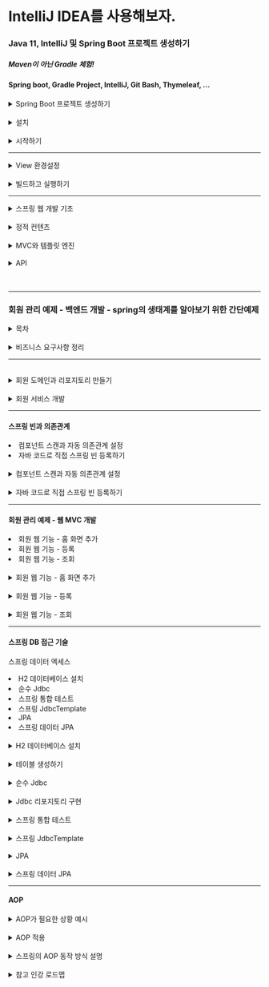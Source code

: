 # IntelliJ IDEA를 사용해보자.

### Java 11, IntelliJ 및 Spring Boot 프로젝트 생성하기
##### Maven이 아닌 Gradle 체험!
#### Spring boot, Gradle Project, IntelliJ, Git Bash, Thymeleaf, ...
<details>
    <summary>Spring Boot 프로젝트 생성하기</summary>
    </br>
    <p>스프링 부트 스타터 사이트로 이동해서 스프링 프로젝트 생성하기</p>
    <p><a href="https://start.spring.io" >https://start.spring.io</a></p>
    <p>참고 : 버전에서 (SNAPSHOT) 혹은 다른 영어가 붙은 버전은 정식 RELEASE된 버전이 아니다.</p>
    <p>Dependencies : Spring Web, Thymeleaf</p>
    <p>* build.gradle</p>
    <pre>
    <code>
    plugins {
	id 'org.springframework.boot' version '2.7.5'
	id 'io.spring.dependency-management' version '1.0.15.RELEASE'
	id 'java'
}

group = 'hello'
version = '0.0.1-SNAPSHOT'
sourceCompatibility = '11'

repositories {
	mavenCentral()
}

dependencies {
	implementation 'org.springframework.boot:spring-boot-starter-thymeleaf'
	implementation 'org.springframework.boot:spring-boot-starter-web'
	testImplementation 'org.springframework.boot:spring-boot-starter-test'
	developmentOnly 'org.springframework.boot:spring-boot-devtools'
}

tasks.named('test') {
	useJUnitPlatform()
}
    </code>
    </pre>
</details>
</br>

<details>
    <summary>설치</summary>
    </br>
    <p>JDK 8 버전을 받을 때와 동일하게 설치한다.</p>
    <p>다만, 이번 연습은 JDK 11을 사용하기 때문에 11을 설치.<a href="https://www.oracle.com/kr/java/technologies/javase/jdk11-archive-downloads.html">JDK 11 설치링크</a></p>
    <p>IntelliJ는 그냥 알아서 무료판 받아서 하면 된다.</p>
    <p><a href="https://goddaehee.tistory.com/195">IntelliJ 설치 참고</a></p>
</details>
</br>

<details>
    <summary>시작하기</summary>
    </br>
    <p>동작 확인</p>
    <li>기본 메인 클래스 실행</li>
    <li>스프링 부트 메인 실행 후 에러페이지로 간단하게 동작 확인( http://localhost:8080 )</li>
    <hr>
    <li >IntelliJ Gradle 대신에 자바 직접 실행 설정하기</li>
    <ul><p>상단 탭 메뉴 중 FIle => Settings => gradle 검색</p></ul>
    <ul><p>Build and run using 및 Run tests using 값 => 'IntelliJ IDEA'로 변경</p></ul>
    <ul><p>참고 : 윈도우에서 단축키 조회하기 : File => Settings => keymap</p></ul>
    <ul><p>Refactor This 단축키 : Ctrl + Alt + Shift + T</p></ul>
    </br>
    <li >IntelliJ JDK 설치 확인</li>
    <ul><li >프로젝트 JDK 설정</li></ul>
    <ul><li >gradle JDK 설정</li></ul>
    </br>
    <p>프로젝트 JDK 설정 확인</p>
    <p>* Windows: File => Project Structure(Ctrl+Alt+Shift+S) => Project SDK에서 java 버전 확인</br>
    * Mac: File => Project Structure (⌘;) => Project SDK에서 java 버전 확인</p>
    </br>
    <p>gradle JDK 설정 ( 위에서 설정 완료 )</p>
    <p>* Windows: File Settings(Ctrl+Alt+S)
    </br>
    * Mac: IntelliJ IDEA | Preferences(⌘,)</p>
    <p> Build and run using를 IntelliJ IDEA로 선택</br>
    Build tests using를 IntelliJ IDEA로 선택</br>
    Gradle JVM을 새로 설치한 자바 11로 지정</p>
    </br>
    <hr>
    <p>라이브러리 살펴보기</p>
    </br>
    <li >Gradle은 의존관계가 있는 라이브러리를 함께 다운로드 함.</li>
    </br>
    <p>스프링 부트 라이브러리</p>
    <li>
    spring-boot-starter-web
    <li>spring-boot-starter-tomcat: 톰캣 (웹서버)</li>
    <li>spring-webmvc: 스프링 웹 MVC</li>
    <li>spring-boot-starter-thymeleaf: 타임리프 템플릿 엔진(View)</li>
    <li>spring-boot-starter(공통): 스프링 부트 + 스프링 코어 + 로깅
    <li>spring-boot
    <ul>* spring-core</ul>
    </li>
    <li>spring-boot-starter-logging
    <ul>* logback, slf4j</ul>
    </li></li></li>
    </br>
    <p>테스트 라이브러리</P>
    <li>spring-boot-starter-test
    <ul>* junit: 테스트 프레임워크</ul>
    <ul>* mockito: 목 라이브러리</ul>
    <ul>* assertj: 테스트 코드를 좀 더 편하게 작성하게 도와주는 라이브러리</ul>
    <ul>* spring-test-: 스프링 통합 테스트 지원</ul>
    </li>
</details>
<hr>
<details>
    <summary >View 환경설정</summary>
    <li>Welcome Page 만들기</li>
    <code>
    resoures/static/index.html
    </code>

    
    <!DOCTYPE html>
    <html lang="ko">
    <head>
        <meta charset="UTF-8">
        <title>Hello</title>
    </head>
    <body>
    <p>Hello 인데요?</p>
    <a href="/hello">hello</a>
    </body>
    </html>
<li>스프링 부트가 제공하는 Welcome Page기능</li>
<ul><li><code>static/index.html</code>을 올려두면 Welcome page 기능을 제공한다.</li></ul>
<ul><li><a href="https://docs.spring.io/spring-boot/docs/2.3.1.RELEASE/reference/html/spring-boot-features.html#boot-features-spring-mvc-welcome-page">2.3.1.RELEASE버전 문서</a></li></ul>
</br>
<p>Thymeleaf템플릿 엔진</p>
<li>thymeleaf 공식 사이트:<a href=" https://www.thymeleaf.org/">https://www.thymeleaf.org/</a></li>
<li>스프링 공식 튜토리얼: <a href="https://spring.io/guides/gs/serving-web-content/">링크</a></li>
<li>스프링부트 메뉴얼: <a href="https://docs.spring.io/spring-boot/docs/2.3.1.RELEASE/reference/
html/spring-boot-features.html#boot-features-spring-mvc-template-engines">링크 지금 쓰는것은 2.7.5 버전인데 강의에서 (2.3.1.버전 사용중)</a></li>
<hr>
<code>src/main/java/helo.hellospring.controller/HelloController.java</code>
<pre>
<code>
@Controller
public class HelloController {
    @GetMapping("hello")
    public String hello(Model model) {
    model.addAttribute("data", "hello!!");
    return "hello";
    }
}
</code>
</pre>
</br>
<code>resources/templates/hello.html</code>

    <!DOCTYPE HTML>
    <html xmlns:th="http://www.thymeleaf.org">
    <head>
    <title>Hello</title>
    <meta http-equiv="Content-Type" content="text/html; charset=UTF-8" />
    </head>
    <body>
    <p th:text="'안녕하세요. ' + ${data}" >안녕하세요. 손님</p>
    </body>
    </html>
<p>thymeleaf 템플릿엔진 동작 확인</p>
<li>실행주소 : <a href="http://localhost:8080/hello">http://localhost:8080/hello</a></li>
</br>
<li>컨트롤러에서 리턴 값으로 문자를 반환하면 뷰 리졸버( viewResolver )가 화면을 찾아서 처리한다.
    <ul>스프링 부트 템플릿엔진 기본 viewName 매핑</ul>
    <ul>resources:templates/ +{ViewName}+ .html</ul>
</li>
<p> 참고: spring-boot-devtools 라이브러리를 추가하면, html 파일을 컴파일만 해주면 서버 재시작 없이
View 파일 변경이 가능하다.
> 인텔리J 컴파일 방법: 메뉴 build => Recompile</br>구글링해서 devtools 라이브러리 추가 가능.</p>
</details>
</br>
<details>
    <summary>빌드하고 실행하기</summary>
    </br>
    <li>콘솔로 이동</li>
    <ul><li>./gradlew build</li></ul>
    <ul><li>cd build/libs</li></ul>
    <ul><li>java -jar hello-spring-0.0.1-SNAPSHOT.jar</li></ul>
    <ul><li>실행 확인</li></ul>
    </br>
    <p>윈도우 사용자를 위한 팁</P>
    <li>콘솔로 이동 => cmd로 이동</li>
    <li>./gradlew => gradlew.bat 실행</li>
    <li>cmd에서 gradlew.bat를 실행하려면 gradlew하고 엔터.</li>
    <li>gradlew build</li>
    <li>폴더 목록 확인 dir (git bash에서는 ls)</li>
    <li>윈도우에서 Git bash 터미널 사용하기 <a href="https://www.inflearn.com/questions/53961">링크</a></li>
</details>
<hr>
<details>
    <summary>스프링 웹 개발 기초</summary>
    <li>정적 컨텐츠</li>
    <li>MVC와 템플릿 엔진</li>
    <details>
        <summary>API</summary>
        <p>쉽게 말하면, JSON이라는 데이터 포맷으로 클라이언트에게 데이터를 전달하는 방식.</p>
        <p>Vue, React등 API로 데이터만 내려주면 화면은 클라이언트가 알아서 그리고 정리하는 방식.</p>
        <p>혹은 서버끼리 통신할 때.</p>
    </details>
</details>
</br>
<details>
    <summary>정적 컨텐츠</summary>
    <p>스프링 부트 정적 컨텐츠 기능</p>
    <a href="https://docs.spring.io/spring-boot/docs/2.3.1.RELEASE/reference/html/spring-boot-features.html#boot-features-spring-mvc-static-content">https://docs.spring.io/spring-boot/docs/2.3.1.RELEASE/reference/html/spring-boot-features.html#boot-features-spring-mvc-static-content</a>
    </br>
<code>resources/static/hello-static.html</code> 

    <!DOCTYPE HTML>
    <html>
    <head>
    <title>static content</title>
    <meta http-equiv="Content-Type" content="text/html; charset=UTF-8" />
    </head>
    <body>
    정적 컨텐츠 입니다.
    </body>
    </html>

<p><a href="http://localhost:8080/hello-static.html">실행</a></p>
</details>
</br>
<details>
    <summary>MVC와 템플릿 엔진</summary>
    <p>MVC : Model, View, Controller</p>
    </br>
    <p>Controller</p>
    <pre><code>
@Controller
public class HelloController {
    @GetMapping("hello-mvc")
    public String helloMvc(@RequestParam("name") String name, Model model) {
    model.addAttribute("name", name);
    return "hello-template";
    }
}
    </code></pre>
    </br>
    <p>View</p>
    <code>resources/templates/hello-template.html</code>

    <html xmlns:th="http://www.thymeleaf.org">
    <body>
    <p th:text="'hello ' + ${name}">hello! empty</p>
    </body>
    </html>

<p>실행 : <a href="http://localhost:8080/hello-mvc?name=spring!!!">http://localhost:8080/hello-mvc?name=spring!!!</a></p>
</details>
</br>
<details>
    <summary>API</summary>
    </br>
    <p>@ResponseBody 문자 반환</p>
    <pre><code>
@Controller
public class HelloController {
    @GetMapping("hello-string")
    @ResponseBody
    public String helloString(@RequestParam("name") String name) {
    return "hello " + name;
    }
}
    </code></pre>
    <li>@ResponseBody를 사용하여 뷰 리졸버(viewResolver)를 사용하지 않게 되었음.</li>
    <li>대신, Http의 Body에 문자 내용을 직접 반환시켜 문자를 나타냄</li>
<p><a href="http://localhost:8080/hello-string?name=spring!!!">http://localhost:8080/hello-string?name=spring!!!</a></p>
<p>출력 화면 : hello spring!!!</p>
</br>
<p>@ResponseBody 객체 반환 (JSON)</p>
<pre><code>
@Controller
public class HelloController {
    @GetMapping("hello-api")
    @ResponseBody
    public Hello helloApi(@RequestParam("name") String name) {
        Hello hello = new Hello();
        hello.setName(name);
        return hello;
    }
    static class Hello {
        private String name;
        public String getName() {
            return name;
        }
        public void setName(String name) {
            this.name = name;
        }
    }
}
</code></pre>
<li>@ResponseBody를 사용하고, 객체를 반환하면 객체가 JSON으로 변환되어 나타난다.</li>
<ul><li>Spring의 Container에서 @ResponseBody가 있으면, HttpMessageConverter가 동작한다.</li></ul>
<ul><li>기본 문자처리: StringHttpMessageConverter</li></ul>
<ul><li>기본 객체처리: MappingJackson2HttpMessageConverter</li></ul>
<ul><li>byte 처리 등등 기타 여러 HttpMessageConverter가 기본으로 등록되어 있음</li></ul>
</br>
<p>참고: 클라이언트의 HTTP Accept 해더와 서버의 컨트롤러 반환 타입 정보 둘을 조합해서
HttpMessageConverter 가 선택된다.</p>
</details>
</br></br>
<hr>

### 회원 관리 예제 - 백엔드 개발 - spring의 생태계를 알아보기 위한 간단예제
<details>
    <summary>목차</summary>
    <li>비즈니스 요구사항 정리</li>
    <li>회원 도메인과 리포지토리 만들기</li>
    <li>회원 리포지토리 테스트 케이스 작성</li>
    <li>회원 서비스 개발</li>
    <li>회원 서비스 테스트</li>
</details>
</br>
<details>
    <summary>비즈니스 요구사항 정리</summary>
    <li>데이터: 회원ID, 이름</li>
    <li>기능: 회원 등록, 조회</li>
    <li>아직 데이터 저장소가 선정되지 않았음.(가상 시나리오)</li>
    </br>
    <p>일반적인 웹 어플리케이션 계층 구조</p>
    <img src="./일반적 웹어플리케이션 구조.png">
    <li>컨트롤러: 웹 MVC의 컨트롤러 역할</li>
    <li>서비스: 핵심 비즈니스 로직 구현</li>
    <li>리포지토리: 데이터베이스에 접근, 도메인 객체를DB에 저장하고 관리</li>
    <li>도메인: 비즈니스 도메인 객체, ex)회원, 주문, 쿠폰 등등 주로 데이터베이스에 저장하고 관리</li>
    </br>
    <p>클래스 의존관계</p>
    <img src="./클래스 의존관계.png">
    <li>아직 데이터 저장소가 선정되기 전, 우선 인터페이스로 구현 클래스를 변경할 수 있도록 설계</li>
    <li>데이터 저장소는 RDB, NoSQL 등등 다양한 저장소를 고민중인 상황으로 가정한다.</li>
    <li>개발을 진행하기 위해서 초기 개발 단계에서는 구현체로 가벼운 메모리 기반의 데이터 저장소 사용</li>
</details>
<hr>
</br>
<details>
    <summary>회원 도메인과 리포지토리 만들기</summary>
    </br>
    <p>회원 객체</p>

    package hello.hellospring.domain;
    public class Member {
        
        private Long id;
        private String name;
        public Long getId() {
            return id;
        }
        public void setId(Long id) {
            this.id = id;
        }
        public String getName() {
            return name;
        }
        public void setName(String name) {
            this.name = name;
        }
    }
</br>
    <p>회원 리포지토리 인터페이스</p>

    package hello.hellospring.repository;
    import hello.hellospring.domain.Member;
    import java.util.List;
    import java.util.Optional;
    public interface MemberRepository {
        Member save(Member member);
        Optional<Member> findById(Long id);
        Optional<Member> findByName(String name);
        List<Member> findAll();
    }
</br>
    <p>회원 리포지토리 메모리 구현체</p>

    package hello.hellospring.repository;
    import hello.hellospring.domain.Member;
    import java.util.*;
    /**
    * 동시성 문제가 고려되어 있지 않음, 실무에서는 ConcurrentHashMap, AtomicLong 사용 고려
    */
    public class MemoryMemberRepository implements MemberRepository {
        private static Map<Long, Member> store = new HashMap<>();
        private static long sequence = 0L;
        @Override
        public Member save(Member member) {
            member.setId(++sequence);
            store.put(member.getId(), member);
            return member;
        }
        @Override
        public Optional<Member> findById(Long id) {
            return Optional.ofNullable(store.get(id));
        }
        @Override
        public List<Member> findAll() {
            return new ArrayList<>(store.values());
        }
        @Override
        public Optional<Member> findByName(String name) {
            return store.values().stream()
            .filter(member -> member.getName().equals(name))
            .findAny();
        }
        public void clearStore() {
            store.clear();
        }
    }
    
</br>
<h4>회원 리포지토리 테스트 케이스 작성</h4>
<p>개발한 기능을 실행해서 테스트 할 때 자바의 main 메서드를 통해서 실행하거나, 웹 애플리케이션의
컨트롤러를 통해서 해당 기능을 실행한다. 이러한 방법은 준비하고 실행하는데 오래 걸리고, 반복 실행하기
어렵고 여러 테스트를 한번에 실행하기 어렵다는 단점이 있다. 자바는 JUnit이라는 프레임워크로 테스트를
실행해서 이러한 문제를 해결한다.</p>
</br>
<p>src/test/java 하위 폴더에 생성하기 - test 폴더가 포인트</p>

    package hello.hellospring.repository;
    import hello.hellospring.domain.Member;
    import org.junit.jupiter.api.AfterEach;
    import org.junit.jupiter.api.Test;
    import java.util.List;
    import java.util.Optional;
    import static org.assertj.core.api.Assertions.*;
    class MemoryMemberRepositoryTest {
            MemoryMemberRepository repository = new MemoryMemberRepository();
        @AfterEach
        public void afterEach() {
            repository.clearStore();
        }
        @Test
        public void save() {
            //given
            Member member = new Member();
            member.setName("spring");
            //when
            repository.save(member);
            //then
            Member result = repository.findById(member.getId()).get();
            assertThat(result).isEqualTo(member);
        }
        @Test
        public void findByName() {
            //given
            Member member1 = new Member();
            member1.setName("spring1");
            repository.save(member1);
            Member member2 = new Member();
            member2.setName("spring2");
            repository.save(member2);
            //when
            Member result = repository.findByName("spring1").get();
            //then
            assertThat(result).isEqualTo(member1);
        }
        @Test
        public void findAll() {
            //given
            Member member1 = new Member();
            member1.setName("spring1");
            repository.save(member1);
            Member member2 = new Member();
            member2.setName("spring2");
            repository.save(member2);
            //when
            List<Member> result = repository.findAll();
            //then
            assertThat(result.size()).isEqualTo(2);
        }
    }

<li>@AfterEach : 한번에 여러 테스트를 실행하면 메모리 DB에 직전 테스트의 결과가 남을 수 있다. 이렇게
되면 다음 이전 테스트 때문에 다음 테스트가 실패할 가능성이 있다. @AfterEach 를 사용하면 각 테스트가
종료될 때 마다 이 기능을 실행한다. 여기서는 메모리 DB에 저장된 데이터를 삭제한다.</li>
<li>테스트는 각각 독립적으로 실행되어야 하며, 테스트 순서에 의존관계가 있는 것은 좋은 테스트가 아니다.</li>
</details>
</br>
<details>
    <summary>회원 서비스 개발</summary>

    package hello.hellospring.service;
    import hello.hellospring.domain.Member;
    import hello.hellospring.repository.MemberRepository;
    import java.util.List;
    import java.util.Optional;
    public class MemberService {
        private final MemberRepository memberRepository = new
        MemoryMemberRepository();
        /**
        * 회원가입
        */
        public Long join(Member member) {
        validateDuplicateMember(member); //중복 회원 검증
        memberRepository.save(member);
        return member.getId();
        }
        private void validateDuplicateMember(Member member) {
        memberRepository.findByName(member.getName())
        .ifPresent(m -> {
        throw new IllegalStateException("이미 존재하는 회원입니다.");
        });
        }
        /**
        * 전체 회원 조회
        */
        public List<Member> findMembers() {
        return memberRepository.findAll();
        }
        public Optional<Member> findOne(Long memberId) {
        return memberRepository.findById(memberId);
        }
    }
</br>
    <h4>회원 서비스 테스트</h4>
    <p>기존에는 회원 서비스가 메모리 회원 리포지토리를 직접 생성하게 함.</p>
    <P>참고 : MemberService클래스에서 Test를 위해 단축키 : Ctrl + Shift + T 를 사용하여 테스트 클래스 바로 만들기</p>

    public class MemberService {
    private final MemberRepository memberRepository = 
    new MemoryMemberRepository();
    }

</br>
    <p>회원 리포지토리의 코드가 회원 서비스 코드를 DI가능하게 변경</p>
    
    public class MemberService {
        // Test 할 때 다른 리포지터리를 참조 하는 것을 방지하기 위해
        // 직접 생성한 리포지토리를 DI가능하게 변경
        private final MemberRepository memberRepository;
        public MemberService(MemberRepository memberRepository) {
        this.memberRepository = memberRepository;
        }
        ...
    }

<p>회원 서비스 테스트</p>
<pre><code>
package hello.hellospring.service;
import hello.hellospring.domain.Member;
import hello.hellospring.repository.MemoryMemberRepository;
import org.junit.jupiter.api.BeforeEach;
import org.junit.jupiter.api.Test;
import static org.assertj.core.api.Assertions.*;
import static org.junit.jupiter.api.Assertions.*;
// Test자동완성 단축키 : Ctrl + Shift + T
class MemberServiceTest {
    // new 로 생성하면 다른 인스턴스로 사용하여 디비가 달라 질 수 있다.
    // MemberService에서 코드 수정했음. 생성자만듬.
    MemberService memberService;
    MemoryMemberRepository memberRepository;

    // MemberRepository 를 생성하기 전에 MemberService에서 미리 넣어준다.
    // MemberService 입장에서 DI된 상태.
    @BeforeEach
    public void beforeEach() {
    memberRepository = new MemoryMemberRepository();
    memberService = new MemberService(memberRepository);
    }

    @AfterEach
    public void afterEach() {
    memberRepository.clearStore();
    }

    // 테스트는 메소드를 한글로 해도 상관없다.
    // 확인하기가 아주 편리해짐. 기본은 영어지만 상관없음.
    // 빌드될 때 테스트 코드는 포함되지 않기 때문.
    @Test
    public void 회원가입() throws Exception {
    //Given
    Member member = new Member();
    member.setName("hello");
    //When
    Long saveId = memberService.join(member);
    //Then
    Member findMember = memberRepository.findById(saveId).get();
    assertEquals(member.getName(), findMember.getName());
    }
    @Test
    public void 중복_회원_예외() throws Exception {
    //Given
    Member member1 = new Member();
    member1.setName("spring");
    Member member2 = new Member();
    member2.setName("spring");
    //When
    memberService.join(member1);
    IllegalStateException e = assertThrows(IllegalStateException.class,
    () -> memberService.join(member2));//예외가 발생해야 한다.
    assertThat(e.getMessage()).isEqualTo("이미 존재하는 회원입니다.");

    // try-catch 문으로 잡을 수 있지만, 로직이 복잡해지고 try-catch 를 잡기가 애매하다
        /*
        try {
            memberService.join(member2);
            fail();
        } catch (IllegalStateException e) {
            assertThat(e.getMessage()).isEqualTo("이미 존재하는 회원입니다.");
        }
        */
    }
}
</code></pre>
</br>
<p>@BeforeEach : 각 테스트 실행 전에 호출된다. 테스트가 서로 영향이 없도록 항상 새로운 객체를 생성하고, 
의존관계도 새로 맺어준다.</p>
</details>
<hr>
<h4>스프링 빈과 의존관계</h4>
<li>컴포넌트 스캔과 자동 의존관계 설정</li>
<li>자바 코드로 직접 스프링 빈 등록하기</li>
</br>
<details>
    <summary>컴포넌트 스캔과 자동 의존관계 설정</summary>
    <p>회원 컨트롤러가 회원서비스와 회원 리포지토리를 사용할 수 있게 의존관계를 준비.</p>
    </br>
    <h6>회원 컨트롤러에 의존관계 추가<h6>
<pre><code>
package hello.hellospring.controller;
import hello.hellospring.service.MemberService;
import org.springframework.beans.factory.annotation.Autowired;
import org.springframework.stereotype.Controller;
@Controller
public class MemberController {
    private final MemberService memberService;
    @Autowired
    public MemberController(MemberService memberService) {
    this.memberService = memberService;
    }
}

</code></pre>

<li>생성자에 @Autowired 가 있으면 스프링이 연관된 객체를 스프링 컨테이너에서 찾아서 넣어준다. 이렇게
객체 의존관계를 외부에서 넣어주는 것을 DI (Dependency Injection), 의존성 주입이라 한다.</li>
<li>이전 테스트에서는 개발자가 직접 주입했고, 여기서는 @Autowired에 의해 스프링이 주입해준다</li>
</br>
<h6>오류 발생</h6>
<pre><code>
Consider defining a bean of type 'hello.hellospring.service.MemberService' in 
your configuration.
</code></pre>
</br>
<h6>memberService가 스프링 빈으로 등록되어 있지 않다.</h6>
<img src="./스프링 빈X.png">
<p>참고: helloController는 스프링이 제공하는 컨트롤러여서 스프링 빈으로 자동 등록된다.
> @Controller 가 있으면 자동 등록됨</p>
</br>
<h6>스프링 빈을 등록하는 2가지 방법</h6>
<li>컴포넌트 스캔과 자동 의존관계 설정</li>
<li>자바 코드로 직접 스프링 빈 등록하기</li>
</br>
<li>@Component 애노테이션이 있으면 스프링 빈으로 자동 등록된다.</li>
<li>@Controller 컨트롤러가 스프링 빈으로 자동 등록된 이유도 컴포넌트 스캔 때문이다.</li>
<li>@Component 를 포함하는 다음 애노테이션도 스프링 빈으로 자동 등록된다.</li>
<ul><li>@Controller</li></ul>
<ul><li>@Service</li></ul>
<ul><li>@Repository</li></ul>
</br>
<h6>회원 서비스 스프링 빈 등록</h6>
<pre><code>
@Service
public class MemberService {
    private final MemberRepository memberRepository;
    @Autowired
    public MemberService(MemberRepository memberRepository) {
    this.memberRepository = memberRepository;
    }
}
</code></pre>

<p>참고: 생성자에 @Autowired 를 사용하면 객체 생성 시점에 스프링 컨테이너에서 해당 스프링 빈을 찾아서
주입한다. 생성자가 1개만 있으면 @Autowired 는 생략할 수 있다.</p>
</br>
<h6>회원 리포지토리 스프링 빈 등록</h6>
<pre><code>
@Repository
public class MemoryMemberRepository implements MemberRepository {}
</code></pre>
</br>
<p>스프링 빈 등록 이미지</p>
<img src="./스프링 빈 등록 이미지.png">
<li>memberService 와 memberRepository 가 스프링 컨테이너에 스프링 빈으로 등록되었다.</li>
</hr>
<p>기본적으로 컴포넌트 스캔은 실행되는 main method가 속한 Package를 포함한 하위 package에서만 찾아준다.</p>
</br>
<p> 참고: 스프링은 스프링 컨테이너에 스프링 빈을 등록할 때, 기본으로 싱글톤으로 등록한다(유일하게 하나만
등록해서 공유한다) 따라서 같은 스프링 빈이면 모두 같은 인스턴스다. 설정으로 싱글톤이 아니게 설정할 수
있지만, 특별한 경우를 제외하면 대부분 싱글톤을 사용한다.</p>
</details>
</br>
<details>
    <summary>자바 코드로 직접 스프링 빈 등록하기</summary>
    <li>회원 서비스와 회원 리포지토리의 @Service, @Repository, @Autowired 애노테이션을 제거하고 진행.</li>
    <pre><code>
package hello.hellospring;
import hello.hellospring.repository.MemberRepository;
import hello.hellospring.repository.MemoryMemberRepository;
import hello.hellospring.service.MemberService;
import org.springframework.context.annotation.Bean;
import org.springframework.context.annotation.Configuration;
@Configuration
public class SpringConfig {
    @Bean
    public MemberService memberService() {
    return new MemberService(memberRepository());
    }
    @Bean
    public MemberRepository memberRepository() {
    return new MemoryMemberRepository();
    }
}
    </code></pre>
    </br>
    <h5>여기서는 향후 메모리 리포지토리를 다른 리포지토리로 변경할 예정이므로, 컴포넌트 스캔 방식 대신에
    자바 코드로 스프링 빈을 설정함. 다른 코드에 손대지 않고, 구현체를 바꿔치기 할 수 있다!</h5>
    <p>참고: XML로 설정하는 방식도 있지만 최근에는 잘 사용하지 않음. Framework 폴더에 xml로 설정한 방식도 연습되어있음.</p>
    <p>참고: DI에는 필드 주입, setter 주입, 생성자 주입 이렇게 3가지 방법이 있다. 의존관계가 실행중에
    동적으로 변하는 경우는 거의 없으므로 생성자 주입을 권장한다</p>
    <p>참고: 실무에서는 주로 정형화된 컨트롤러, 서비스, 리포지토리 같은 코드는 컴포넌트 스캔을 사용한다. 
    그리고 정형화 되지 않거나, 상황에 따라 구현 클래스를 변경해야 하면 설정을 통해 스프링 빈으로
    등록한다</p>
    <h6>주의: @Autowired 를 통한 DI는 helloController , memberService 등과 같이 스프링이 관리하는
    객체에서만 동작한다. 스프링 빈으로 등록하지 않고 내가 직접 생성한 객체에서는 동작하지 않는다</h6>
</br>
<p>MemberController.java에서 변경 내용 필기.</p>
    <pre><code>
package hello.hellospring.controller;

import hello.hellospring.service.MemberService;
import org.springframework.beans.factory.annotation.Autowired;
import org.springframework.stereotype.Controller;

@Controller
public class MemberController {
    // 인스턴스로 생성하여 사용도 가능하지만, 다른 곳에서 사용하는 MemberService 와 다른 객체가된다.
    // 똑같은 객체를 사용할 때, 여러개를 사용할 필요없이 스프링 컨테이너가 관리하게 하나만 사용하는게 편리.
//    private final MemberService memberService = new MemberService();
    private final MemberService memberService;
//    @Autowired private final MemberService memberService; 필드 주입도 가능하지만, 좋지 않은 방식.
//    setter 주입방식. => 멤버 컨트롤을 호출했을 때, public 으로 열려 있어야 함.
//    누구에게나 노출되어있어 좋지 않다. 조립 시점에 생성하고, 변경하지 못하도록 막아야 한다.
//    결론 : 생성자 주입을 권장.
//    @Autowired
//    public void setMemberService(MemberService memberService) {
//        this.memberService = memberService;
//    }

    // 처음에 오류발생 : MemberService 가 처음에는 순수한 자바 코드였기 때문에.
    // 애노테이션을 등록 해주기 전이었다.
    // @Repository 와 @Service 를 적용 시켜줌으로 해결.
    @Autowired
    public MemberController(MemberService memberService) {
        this.memberService = memberService;
    }
}
    </code></pre>
    </br>
</details>
<hr>
<h4>회원 관리 예제 - 웹 MVC 개발</h4>
<li>회원 웹 기능 - 홈 화면 추가</li>
<li>회원 웹 기능 - 등록</li>
<li>회원 웹 기능 - 조회</li>
</br>
<details>
    <summary>회원 웹 기능 - 홈 화면 추가</summary>
    </br>
    <h6>홈 컨트롤러 추가</h6>
    <pre><code>
package hello.hellospring.controller;
import org.springframework.stereotype.Controller;
import org.springframework.web.bind.annotation.GetMapping;
@Controller
public class HomeController {
 @GetMapping("/")
 public String home() {
 return "home";
 }
}
    </code></pre>
    </br>
    <h6>회원 관리용 홈</h6>

    <!DOCTYPE HTML>
    <html xmlns:th="http://www.thymeleaf.org">
    <body>
    <div class="container">
        <div>
            <h1>Hello Spring</h1>
            <p>회원 기능</p>
            <p>
            <a href="/members/new">회원 가입</a>
            <a href="/members">회원 목록</a>
            </p>
        </div>
    </div> <!-- /container -->
    </body>
    </html>

<p>참고: 컨트롤러가 정적 파일보다 우선순위가 높다.</p>
<h6>요청이 오면, 스프링 컨테이너안의 컨트롤러를 찾고, 없다면 static한 정적파일을 찾기때문.</h6>
</details>
</br>
<details>
    <summary>회원 웹 기능 - 등록</summary>
    <p>회원 등록 폼 개발</p>
    <h6>회원 등록 폼 컨트롤러</h6>
    <pre><code>
@Controller
public class MemberController {
    private final MemberService memberService;
    @Autowired
    public MemberController(MemberService memberService) {
    this.memberService = memberService;
    }
    @GetMapping(value = "/members/new")
    public String createForm() {
    return "members/createMemberForm";
    }
}
    </code></pre>
    </br>
    <h6>회원 등록 폼HTML (resources/templates/members/createMemberForm)</h6>
    
    <!DOCTYPE HTML>
    <html xmlns:th="http://www.thymeleaf.org">
    <body>
    <div class="container">
        <form action="/members/new" method="post">
            <div class="form-group">
            <label for="name">이름</label>
            <input type="text" id="name" name="name" placeholder="이름을
            입력하세요">
            </div>
            <button type="submit">등록</button>
        </form>
    </div> <!-- /container -->
    </body>
    </html>

</br>
<p>회원 등록 컨트롤러</p>
</br>
<h6>웹 등록 화면에서 데이터를 전달 받을 폼 객체</h6>

package hello.hellospring.controller;
public class MemberForm {
    private String name;
    public String getName() {
    return name;
    }
    public void setName(String name) {
    this.name = name;
    }
}

</br>
<h6>회원 컨트롤러에서 회원을 실제 등록하는 기능</6h>

@PostMapping(value = "/members/new")
public String create(MemberForm form) {
    Member member = new Member();
    member.setName(form.getName());
    memberService.join(member);
    return "redirect:/";
}
</br>
</details>
</br>
<details>
    <summary>회원 웹 기능 - 조회</summary>
    </br>
    <h6>회원 컨트롤러에서 조회 기능</h6>
    
    @GetMapping(value = "/members")
    public String list(Model model) {
        List<Member> members = memberService.findMembers();
        model.addAttribute("members", members);
        return "members/memberList";
    }    

</br>
<h6>회원 리스트 HTML</h6>

    <!DOCTYPE HTML>
    <html xmlns:th="http://www.thymeleaf.org">
    <body>
        <div class="container">
            <div>
                <table>
                    <thead>
                    <tr>
                        <th>#</th>
                        <th>이름</th>
                    </tr>
                    </thead>
                    <tbody>
                    <tr th:each="member : ${members}">
                        <td th:text="${member.id}"></td>
                        <td th:text="${member.name}"></td>
                    </tr>
                    </tbody>
                </table>
           </div>
    </div> <!-- /container -->
    </body>
    </html>

</br>
</details>
<hr>
<h4>스프링 DB 접근 기술</h4>
<p>스프링 데이터 엑세스</p>
<li>H2 데이터베이스 설치</li>
<li>순수 Jdbc</li>
<li>스프링 통합 테스트</li>
<li>스프링 JdbcTemplate</li>
<li>JPA</li>
<li>스프링 데이터 JPA</li>
</br>
<details>
    <summary>H2 데이터베이스 설치</summary>
    <p>개발이나 테스트 용도로 가볍고 편리한 DB, 웹 화면을 제공한다.</p>
    <h6> 주의!</br>
> h2 데이터베이스는 꼭 다음 링크에 들어가서 1.4.200 버전을 설치해주세요.</br>
> 최근에 나온 2.0.206 버전을 설치하면 일부 기능이 정상 동작하지 않습니다.</br>
> <a href="https://www.h2database.com/html/download-archive.html">https://www.h2database.com/html/download-archive.html</a></br>
> 만약 이미 설치하고 실행까지 했다면 다시 설치한 이후에 ~/test.mv.db 파일을 꼭 삭제해주세요.</br>
> 그렇지 않으면 다음 오류가 발생하면서 접속되지 않습니다.</br>
> General error: "The write format 1 is smaller than the supported format 2 
[2.0.206/5]" [50000-202] HY000/50000</h6>
<hr>
<li><a href="https://www.h2databae.com">https://www.h2databae.com</a></li>
<li>다운로드 및 설치</li>
<li>h2 데이터베이스 버전은 스프링 부트 버전에 맞춘다.</li>
<li>권한 추가: chmod 755 h2.sh (윈도우 x)</li>
<li>실행: ./h2.sh (윈도우 x)</li>
<li>데이터베이스 파일 생성 방법</li>
<ul><li>jdbc:h2:~/test (최초 한번만)</li></ul>
<ul><li>~/test.mv.db 파일 생성 확인</li></ul>
<ul><li>이후부터 jdbc:h2:tcp://localhost/~/test 로 접속</li></ul>
    </br>
</details>
</br>
<details>
    <summary>테이블 생성하기</summary>
    <h6>테이블 관리를 위해 프로젝트 루트에 sql/ddl.sql 파일 생성</h6>
    <pre><code>
    drop table if exists member CASCADE;
    create table member
    (
        id bigint generated by default as identity,
        name varchar(255),
        primary key (id)
    );
</code></pre>
</br>
<p>H2 데이터베이스에 접근해서 member 테이블 생성</p>
</details>
</br>
<details>
    <summary>순수 Jdbc</summary>
    </br>
    <p>환경 설정</p>
    </br>
    <h6>build.gradle 파일에 jdbc, h2 데이터베이스 관련 라이브러리 추가</h6>
    <pre><code>
    implementation 'org.springframework.boot:spring-boot-starter-jdbc'
    runtimeOnly 'com.h2database:h2'
    </code></pre>
    </br>
    <h6>스프링 부트 데이터베이스 연결 설정 추가</h6>
    <code>
    resources/application.properties
    </code>
    <pre><code>
spring.datasource.url=jdbc:h2:tcp://localhost/~/test
spring.datasource.driver-class-name=org.h2.Driver
spring.datasource.username=sa
    </code></pre>
    </br>
    <li>주의 : 스프링부트 2.4부터는 spring.datasource.username=sa 를 꼭 추가해주어야 한다. 그렇지
않으면 Wrong user name or password 오류가 발생한다. 참고로 다음과 같이 마지막에 공백이
들어가면 같은 오류가 발생한다. spring.datasource.username=sa 공백 주의, 공백은 모두
제거해야 한다.</li>
</details>
</br>
<details>
    <summary>Jdbc 리포지토리 구현</summary>
    </br>
    <h6>주의! 이렇게 JDBC API로 직접 코딩하는 것은 20년 전 이야기이다. 따라서 고대 개발자들이 이렇게 고생하고 살았구나 생각하고, 정신건강을 위해 참고만 하기!</h6>
    </br>
    <h6>Jdbc 회원 리포지토리</h6>


    package hello.hellospring.repository;
    import hello.hellospring.domain.Member;
    import org.springframework.jdbc.datasource.DataSourceUtils;
    import javax.sql.DataSource;
    import java.sql.*;
    import java.util.ArrayList;
    import java.util.List;
    import java.util.Optional;
    public class JdbcMemberRepository implements MemberRepository {
        private final DataSource dataSource;
        public JdbcMemberRepository(DataSource dataSource) {
            this.dataSource = dataSource;
        }

        @Override
        public Member save(Member member) {
            String sql = "insert into member(name) values(?)";
            Connection conn = null;
            PreparedStatement pstmt = null;
            ResultSet rs = null;
            try {
                conn = getConnection();
                pstmt = conn.prepareStatement(sql,
                Statement.RETURN_GENERATED_KEYS);
                pstmt.setString(1, member.getName());
                pstmt.executeUpdate();
                rs = pstmt.getGeneratedKeys();
                if (rs.next()) {
                    member.setId(rs.getLong(1));
                } else {
                    throw new SQLException("id 조회 실패");
                }
                return member;
            } catch (Exception e) {
                throw new IllegalStateException(e);
            } finally {
                close(conn, pstmt, rs);
            }
        }

        @Override
        public Optional<Member> findById(Long id) {
            String sql = "select * from member where id = ?";
            Connection conn = null;
            PreparedStatement pstmt = null;
            ResultSet rs = null;
            try {
                conn = getConnection();
                pstmt = conn.prepareStatement(sql);
                pstmt.setLong(1, id);
                rs = pstmt.executeQuery();
                if(rs.next()) {
                    Member member = new Member();
                    member.setId(rs.getLong("id"));
                    member.setName(rs.getString("name"));
                    return Optional.of(member);
                } else {
                    return Optional.empty();
                }
            } catch (Exception e) {
                throw new IllegalStateException(e);
            } finally {
            close(conn, pstmt, rs);
            }
        }

        @Override
        public List<Member> findAll() {
            String sql = "select * from member";
            Connection conn = null;
            PreparedStatement pstmt = null;
            ResultSet rs = null;
            try {
                conn = getConnection();
                pstmt = conn.prepareStatement(sql);
                rs = pstmt.executeQuery();
                List<Member> members = new ArrayList<>();
                while(rs.next()) {
                    Member member = new Member();
                    member.setId(rs.getLong("id"));
                    member.setName(rs.getString("name"));
                    members.add(member);
                }
                return members;
            } catch (Exception e) {
                throw new IllegalStateException(e);
            } finally {
                close(conn, pstmt, rs);
            }
        }

        @Override
        public Optional<Member> findByName(String name) {
            String sql = "select * from member where name = ?";
            Connection conn = null;
            PreparedStatement pstmt = null;
            ResultSet rs = null;
            try {
                conn = getConnection();
                pstmt = conn.prepareStatement(sql);
                pstmt.setString(1, name);
                rs = pstmt.executeQuery();
                if(rs.next()) {
                    Member member = new Member();
                    member.setId(rs.getLong("id"));
                    member.setName(rs.getString("name"));
                    return Optional.of(member);
                }
                return Optional.empty();
            } catch (Exception e) {
                throw new IllegalStateException(e);
            } finally {
                close(conn, pstmt, rs);
            }
        }

        private Connection getConnection() {
            return DataSourceUtils.getConnection(dataSource);
        }
        private void close(Connection conn, PreparedStatement pstmt, ResultSet rs) {
            try {
                if (rs != null) {
                    rs.close();
                }
            } catch (SQLException e) {
                e.printStackTrace();
            }
            try {
                if (pstmt != null) {
                    pstmt.close();
                }
            } catch (SQLException e) {
                e.printStackTrace();
            }
            try {
                if (conn != null) {
                    close(conn);
                }
            } catch (SQLException e) {
                e.printStackTrace();
            }
        }
        private void close(Connection conn) throws SQLException {
            DataSourceUtils.releaseConnection(conn, dataSource);
        }
    }

</br>
    <h6>스프링 설정 변경</h6>

<pre><code>
package hello.hellospring;
import hello.hellospring.repository.JdbcMemberRepository;
import hello.hellospring.repository.JdbcTemplateMemberRepository;
import hello.hellospring.repository.MemberRepository;
import hello.hellospring.repository.MemoryMemberRepository;
import hello.hellospring.service.MemberService;
import org.springframework.context.annotation.Bean;
import org.springframework.context.annotation.Configuration;
import javax.sql.DataSource;
@Configuration
public class SpringConfig {
    private final DataSource dataSource;
    public SpringConfig(DataSource dataSource) {
        this.dataSource = dataSource;
    }
    @Bean
    public MemberService memberService() {
        return new MemberService(memberRepository());
    }
    @Bean
    public MemberRepository memberRepository() {
        // return new MemoryMemberRepository();
        return new JdbcMemberRepository(dataSource);
    }
}
</code></pre>

</br>
<p>DataSource는 데이터베이스 커넥션을 획득할 때 사용하는 객체다. 스프링 부트는 데이터베이스 커넥션
정보를 바탕으로 DataSource를 생성하고 스프링 빈으로 만들어둔다. 그래서 DI를 받을 수 있다.</p>
<hr>
<h6>구현 클래스 추가 이미지</h6>
<img src="./클래스 의존관계 추가.png">
</br>
<h6>스프링 설정 이미지</h6>
<img src="./스프링 빈 등록 이미지2.png">
</br>
<li>개방-폐쇄 원칙(OCP, Open-Closed Principle)</il>
<ul><li>확장에는 열려있고, 수정, 변경에는 닫혀있다.</li></ul>
<li>스프리의 DI (Dependencies Injection)을 사용하면 기존 코드를 전혀 손대지 않고, 설정만으로 구현 클래스를 변경할 수 있다.</il>
<li>회원을 등록하고 DB에 결과가 잘 입력되는지 확인.</il>
<li>데이터를 DB에 저장하므로 스프링 서버를 다시 실행해도 데이터가 안전하게 저장되어있음.</il>
</details>
</br>
<details>
    <summary>스프링 통합 테스트</summary>
    <p>스프링 컨테이너와 DB까지 연결한 통합 테스트 진행하기.</p>
    </br>
    <h6>회원 서비스 스프링 통합 테스트</h6>

<pre><code>
package hello.hellospring.service;
import hello.hellospring.domain.Member;
import hello.hellospring.repository.MemberRepository;
import org.junit.jupiter.api.Test;
import org.springframework.beans.factory.annotation.Autowired;
import org.springframework.boot.test.context.SpringBootTest;
import org.springframework.transaction.annotation.Transactional;
import static org.assertj.core.api.Assertions.assertThat;
import static org.junit.jupiter.api.Assertions.assertEquals;
import static org.junit.jupiter.api.Assertions.assertThrows;
@SpringBootTest
@Transactional
class MemberServiceIntegrationTest {
    @Autowired MemberService memberService;
    @Autowired MemberRepository memberRepository;
    @Test
    public void 회원가입() throws Exception {
        //Given
        Member member = new Member();
        member.setName("hello");

        //When
        Long saveId = memberService.join(member);

        //Then
        Member findMember = memberRepository.findById(saveId).get();
        assertEquals(member.getName(), findMember.getName());
    }
    @Test
    public void 중복_회원_예외() throws Exception {
        //Given
        Member member1 = new Member();
        member1.setName("spring");
        Member member2 = new Member();
        member2.setName("spring");

        //When
        memberService.join(member1);
        IllegalStateException e = assertThrows(IllegalStateException.class,
                    () -> memberService.join(member2)); // 예외가 발생해야 한다.

        assertThat(e.getMessage()).isEqualTo("이미 존재하는 회원입니다.");
    }
}
</code></pre>

</br>
<li>@SpringBootTest : 스프링 컨테이너와 테스트를 함께 실행한다.</li>
<li>@Transactional : 테스트 케이스에 이 애노테이션이 있으면, 테스트 시작 전에 트랜잭션을 시작하고, 테스트 완료 후에 항상 롤백한다. 이렇게 하면 DB에 데이터가 남지 않으므로 다음 테스트에 영향을 주지않는다.</li>
</details>
</br>
<details>
    <summary>스프링 JdbcTemplate</summary>
    <li>순수 Jdbc와 동일한 환경설정을 하면 된다.</li>
    <li>스프링 JdbcTemplate과 MyBatis 같은 라이브러리는 JDBC API에서 본 반복 코드를 대부분 제거해준다. 하지만 SQL은 직접 작성해야 한다.</li>
    </br>
    <h6>스프링 JdbcTemplate 회원 리포지토리</h6>


    package hello.hellospring.repository;
    import hello.hellospring.domain.Member;
    import org.springframework.jdbc.core.JdbcTemplate;
    import org.springframework.jdbc.core.RowMapper;
    import org.springframework.jdbc.core.namedparam.MapSqlParameterSource;
    import org.springframework.jdbc.core.simple.SimpleJdbcInsert;
    import javax.sql.DataSource;
    import java.sql.ResultSet;
    import java.sql.SQLException;
    import java.util.HashMap;
    import java.util.List;
    import java.util.Map;
    import java.util.Optional;
    public class JdbcTemplateMemberRepository implements MemberRepository {
        private final JdbcTemplate jdbcTemplate;
        public JdbcTemplateMemberRepository(DataSource dataSource) {
            jdbcTemplate = new JdbcTemplate(dataSource);
        }
        @Override
        public Member save(Member member) {
            SimpleJdbcInsert jdbcInsert = new SimpleJdbcInsert(jdbcTemplate);
            jdbcInsert.withTableName("member").usingGeneratedKeyColumns("id");
            Map<String, Object> parameters = new HashMap<>();
            parameters.put("name", member.getName());
            Number key = jdbcInsert.executeAndReturnKey(new
            MapSqlParameterSource(parameters));
            member.setId(key.longValue());
            return member;
        }
        @Override
        public Optional<Member> findById(Long id) {
            List<Member> result = jdbcTemplate.query("select * from member where id = ?", memberRowMapper(), id);
            return result.stream().findAny();
        }
        @Override
        public List<Member> findAll() {
            return jdbcTemplate.query("select * from member", memberRowMapper());
        }
        @Override
        public Optional<Member> findByName(String name) {
            List<Member> result = jdbcTemplate.query("select * from member where name = ?", memberRowMapper(), name);
            return result.stream().findAny();
        }
        private RowMapper<Member> memberRowMapper() {
            return (rs, rowNum) -> {
                Member member = new Member();
                member.setId(rs.getLong("id"));
                member.setName(rs.getString("name"));
                return member;
            };
        }
    }

</br>
    <h6>JdbcTemplate을 사용하도록 스프링 설정 변경</h6>
    
    package hello.hellospring;
    import hello.hellospring.repository.JdbcMemberRepository;
    import hello.hellospring.repository.JdbcTemplateMemberRepository;
    import hello.hellospring.repository.MemberRepository;
    import hello.hellospring.repository.MemoryMemberRepository;
    import hello.hellospring.service.MemberService;
    import org.springframework.context.annotation.Bean;
    import org.springframework.context.annotation.Configuration;
    import javax.sql.DataSource;
    @Configuration
    public class SpringConfig {
        private final DataSource dataSource;
            public SpringConfig(DataSource dataSource) {
            this.dataSource = dataSource;
        }
        @Bean
        public MemberService memberService() {
            return new MemberService(memberRepository());
        }
        @Bean
        public MemberRepository memberRepository() {
            // return new MemoryMemberRepository();
            // return new JdbcMemberRepository(dataSource);
            return new JdbcTemplateMemberRepository(dataSource);
        }
    }

</details>
</br>
<details>
    <summary>JPA</summary>
    <li>JPA는 기존의 반복 코드는 물론이고, 기본적인 SQL도 JPA가 직접 만들어서 실행해준다.</li>
    <li>JPA를 사용하면, SQL과 데이터 중심의 설계에서 객체 중심의 설계로 패러다임을 전환을 할 수 있다.</li>
    <li>JPA를 사용하면 개발 생산성을 크게 높일 수 있다.</li>
    </br>
    <h6>build.gradle 파일에 JPA h2 데이터베이스 관련 라이브러리 추가</h6>
    
    dependencies {
        implementation 'org.springframework.boot:spring-boot-starter-thymeleaf'
        implementation 'org.springframework.boot:spring-boot-starter-web'
        // implementation 'org.springframework.boot:spring-boot-starter-jdbc'
        implementation 'org.springframework.boot:spring-boot-starter-data-jpa'
        runtimeOnly 'com.h2database:h2'
        testImplementation('org.springframework.boot:spring-boot-starter-test') {
            exclude group: 'org.junit.vintage', module: 'junit-vintage-engine'
        }
    }

</br>
<p>spring-boot-starter-data-jpa 는 내부에 jdbc 관련 라이브러리를 포함한다. 따라서 jdbc는 제거해도 된다.</p>
</br>
<h6>스프링 부트에 JPA 설정 추가</h6>
<code>resources/application.properties</code>
<pre><code>
spring.datasource.url=jdbc:h2:tcp://localhost/~/test
spring.datasource.driver-class-name=org.h2.Driver
spring.datasource.username=sa
spring.jpa.show-sql=true
spring.jpa.hibernate.ddl-auto=none
</code></pre>
</br>
<p> 주의!: 스프링부트 2.4부터는 spring.datasource.username=sa 를 꼭 추가해주어야 한다. 그렇지 않으면 오류가 발생한다.</p>
<li>show-sql : JPA가 생성하는 SQL을 출력한다.</li>
<li>ddl-auto : JPA는 테이블을 자동으로 생성하는 기능을 제공하는데 none 를 사용하면 해당 기능을 끈다.</li>
<ul><li>create 를 사용하면 엔티티 정보를 바탕으로 테이블도 직접 생성해준다.</li></ul>
</br>
<h6>JPA 엔티티 매핑</h6>


    package hello.hellospring.domain;
    import javax.persistence.Entity;
    import javax.persistence.GeneratedValue;
    import javax.persistence.GenerationType;
    import javax.persistence.Id;
    @Entity
    public class Member {
        @Id @GeneratedValue(strategy = GenerationType.IDENTITY)
            private Long id;
            private String name;
            public Long getId() {
            return id;
        }
        public void setId(Long id) {
            this.id = id;
        }
        public String getName() {
            return name;
        }
        public void setName(String name) {
            this.name = name;
        }
    }

</br>
    <h6>JPA 회원 리포지토리</h6>


    package hello.hellospring.repository;
    import hello.hellospring.domain.Member;
    import javax.persistence.EntityManager;
    import java.util.List;
    import java.util.Optional;
    public class JpaMemberRepository implements MemberRepository {
        private final EntityManager em;
            public JpaMemberRepository(EntityManager em) {
            this.em = em;
        }
        public Member save(Member member) {
            em.persist(member);
            return member;
        }
        public Optional<Member> findById(Long id) {
            Member member = em.find(Member.class, id);
            return Optional.ofNullable(member);
        }
        public List<Member> findAll() {
            return em.createQuery("select m from Member m", Member.class).getResultList();
        }
        public Optional<Member> findByName(String name) {
            List<Member> result = em.createQuery("select m from Member m where 
            m.name = :name", Member.class).setParameter("name", name).getResultList();
            return result.stream().findAny();
        }
    }

</br>
<h6>서비스 계층에 트랜잭션 추가</h6>
<pre><code>
import org.springframework.transaction.annotation.Transactional
@Transactional
public class MemberService {}
</code></pre>
</br>
<li>org.springframework.transaction.annotation.Transactional 를 사용하자.</li>
<li>스프링은 해당 클래스의 메서드를 실행할 때 트랜잭션을 시작하고, 메서드가 정상 종료되면 트랜잭션을 커밋한다. 만약 런타임 예외가 발생하면 롤백한다.</li>
<li>JPA를 통한 모든 데이터 변경은 트랜잭션 안에서 실행해야 한다.</li>
</br>
<h6>JPA를 사용하도록 스프링 설정 변경</h6>


    package hello.hellospring;
    import hello.hellospring.repository.*;
    import hello.hellospring.service.MemberService;
    import org.springframework.context.annotation.Bean;
    import org.springframework.context.annotation.Configuration;
    import javax.persistence.EntityManager;
    import javax.sql.DataSource;
    @Configuration
    public class SpringConfig {
        private final DataSource dataSource;
        private final EntityManager em;
        public SpringConfig(DataSource dataSource, EntityManager em) {
            this.dataSource = dataSource;
            this.em = em;
        }
        @Bean
        public MemberService memberService() {
            return new MemberService(memberRepository());
        }
        @Bean
        public MemberRepository memberRepository() {
            // return new MemoryMemberRepository();
            // return new JdbcMemberRepository(dataSource);
            // return new JdbcTemplateMemberRepository(dataSource);
            return new JpaMemberRepository(em);
        }
    }

</br>
<p>JPA는 추가적인 학습을 하는게 좋을 것 같음.</p>
<a href="https://www.inflearn.com/course/ORM-JPA-Basic">- 인강 링크</a>
</details>
</br>
<details>
    <summary>스프링 데이터 JPA</summary>
    <p>스프링 부트와 JPA만 사용해도 개발 생산성이 정말 많이 증가하고, 개발해야할 코드도 확연히 줄어듭니다.
    </br>여기에 스프링 데이터 JPA를 사용하면, 기존의 한계를 넘어 마치 마법처럼, 리포지토리에 구현 클래스 없이 인터페이스 만으로 개발을 완료할 수 있습니다.
    </br>그리고 반복 개발해온 기본 CRUD 기능도 스프링 데이터 JPA가 모두 제공합니다.
    </br>스프링 부트와 JPA라는 기반 위에, 스프링 데이터 JPA라는 환상적인 프레임워크를 더하면 개발이 정말 즐거워집니다.
    </br>지금까지 조금이라도 단순하고 반복이라 생각했던 개발 코드들이 확연하게 줄어듭니다. 
    </br>따라서 개발자는 핵심 비즈니스 로직을 개발하는데, 집중할 수 있습니다.
    </br>실무에서 관계형 데이터베이스를 사용한다면 스프링 데이터 JPA는 이제 선택이 아니라 필수 입니다.</p>
    <p>주의: 스프링 데이터 JPA는 JPA를 편리하게 사용하도록 도와주는 기술입니다. 따라서 JPA를 먼저 학습한 후에 스프링 데이터 JPA를 학습하는 것을 권장.</p>
    <li>앞의 JPA 설정을 그대로 사용.</li>
    </br>
    <h6>스프링 데이터 JPA 회원 리포지토리</h6>


    package hello.hellospring.repository;
    import hello.hellospring.domain.Member;
    import org.springframework.data.jpa.repository.JpaRepository;
    import java.util.Optional;
    public interface SpringDataJpaMemberRepository extends JpaRepository<Member, Long>, MemberRepository {
        Optional<Member> findByName(String name);
    }

</br>
    <h6>스프링 데이터 JPA 회원 리포지토리를 사용하도록 스프링 설정 변경</h6>
    

    package hello.hellospring;
    import hello.hellospring.repository.*;
    import hello.hellospring.service.MemberService;
    import org.springframework.context.annotation.Bean;
    import org.springframework.context.annotation.Configuration;
    @Configuration
    public class SpringConfig {
        private final MemberRepository memberRepository;

        public SpringConfig(MemberRepository memberRepository) {
            this.memberRepository = memberRepository;
        }

        @Bean
        public MemberService memberService() {
            return new MemberService(memberRepository);
        }
    }

</br>
    <li>스프링 데이터 JPA가 SpringDataJpaMemberRepository를 스프링 빈으로 자동 등록해준다.</li>
    </br>
    <h6>스프링 데이터 JPA 제공 클래스</h6>
    <img src="스프링 데이터 JPA 제공 클래스.png">
    </br>
    <h6>스프링 데이터 JPA 제공 기능</h6>
    <li>인터페이스를 통한 기본적인 CRUD</li>
    <li>findByName(), findByEmail() 처럼 메소드 이름 만으로 조회 기능 제공</li>
    <li>페이징 기능 자동 제공</li>
    </br>
    <p>참고: 실무에서는 JPA와 스프링 데이터 JPA를 기본으로 사용하고, 복잡한 동적 쿼리는 Querydsl이라는 라이브러리를 사용하면 된다.
    </br>Querydsl을 사용하면 쿼리도 자바 코드로 안전하게 작성할 수 있고, 동적 쿼리도 편리하게 작성할 수 있다.
    </br>이 조합으로 해결하기 어려운 쿼리는 JPA가 제공하는 네이티브 쿼리를 사용하거나, 앞서 학습한 스프링 JdbcTemplate를 사용하면 된다.</p>
</details>
<hr>
    <h4>AOP</h4>
<details>
    <summary>AOP가 필요한 상황 예시</summary>
    <li>모든 메소드의 호출 시간을 축정하고 싶을 때.</li>
    <li>공통 관심 사항(cross-cutting concern) vs 핵심 관심 사항(core concern)</li>
    <li>회원 가입 시간, 회원 조회 시간을 측정하고 싶을 때.</li>
    <img src="./AOP가 필요한 상황.png">
    </br>
    <h6>MemberService 회원 조회 시간 측정 추가</h6>


    package hello.hellospring.service;
    @Transactional
    public class MemberService {
        /**
        * 회원가입
        */
        public Long join(Member member) {
            long start = System.currentTimeMillis();
            try {
                validateDuplicateMember(member); //중복 회원 검증
                memberRepository.save(member);
                return member.getId();
            } finally {
            long finish = System.currentTimeMillis();
            long timeMs = finish - start;
            System.out.println("join " + timeMs + "ms");
            }
        }
        /**
        * 전체 회원 조회
        */
        public List<Member> findMembers() {
            long start = System.currentTimeMillis();
            try {
                return memberRepository.findAll();
            } finally {
                long finish = System.currentTimeMillis();
                long timeMs = finish - start;
                System.out.println("findMembers " + timeMs + "ms");
            }
        }
    }

</br>
<p>문제</p>
<li>회원가입, 회원 조회에 시간을 측정하는 기능은 핵심 관심 사항이 아님.</li>
<li>시간을 측정하는 로직은 공통 관심 사항이다.</li>
<li>시간을 측정하는 로직과 핵심 비즈니스의 로직이 섞여서 유지보수가 어렵다.</li>
<li>시간을 측정하는 로직을 별도의 공통 로직으로 만들기 매우 어렵다.</li>
<li>시간을 측정하는 로직을 변경할 때 모든 로직을 찾아가면서 변경해야 한다.</li>
</details>
</br>
<details>
    <summary>AOP 적용</summary>
    <li>AOP : Aspect Oriented Programming</li>
    <li>공통 관심 사항(cross-cutting concern) vs 핵심 관심 사항(core concern)분리</li>
    <img src="./AOP적용.png">
    </br>
    <h6>시간 측정 AOP 등록</h6>


    package hello.hellospring.aop;
    import org.aspectj.lang.ProceedingJoinPoint;
    import org.aspectj.lang.annotation.Around;
    import org.aspectj.lang.annotation.Aspect;
    import org.springframework.stereotype.Component;
    @Component
    @Aspect
    public class TimeTraceAop {
        @Around("execution(* hello.hellospring..*(..))")
        public Object execute(ProceedingJoinPoint joinPoint) throws Throwable {
            long start = System.currentTimeMillis();
            System.out.println("START: " + joinPoint.toString());
            try {
                return joinPoint.proceed();
            } finally {
                long finish = System.currentTimeMillis();
                long timeMs = finish - start;
                System.out.println("END: " + joinPoint.toString()+ " " + timeMs + "ms");
            }
        }
    }

</br>
<h6>해결</h6>
<li>회원가입, 회원 조회 등 핵심 관심사항과 시간을 측정하는 공통 관심 사항을 분리한다.</li>
<li>시간을 측정하는 로직을 별도의 공통 로직으로 만들었다.</li>
<li>핵심 관심 사항을 깔끔하게 유지할 수 있다.</li>
<li>변경이 필요하면 이 로직만 변경하면 된다.</li>
<li>원하는 적용 대상을 선택할 수 있다.</li>
</details>
</br>
<details>
    <summary>스프링의 AOP 동작 방식 설명</summary>
    </br>
    <h6>AOP 적용 전 의존관계</h6>
    <img src="./AOP적용전.png">
    </br>
    <h6>AOP 적용 후 의존관계</h6>
    <img src="./AOP적용후.png">
    <h5>참고 : proxy라는 기술로 발생하는 가짜 스프링 빈을 세우고, 프록시에서 작업이 끝나면 실제 스프링 빈으로 넘겨준다.</h5>
    </br>
    <h6>AOP 적용 전 전체 그림</h6>
    <img src="./AOP적용전전체.png">
    <h6>AOP 적용 후 전체 그림</h6>
    <img src="./AOP적용후전체.png">
    </br>
    <li>실제 Proxy가 주입되는지 콘솔에 출력해서 확인하기</li>
    <li>MemberController에서 MemberService가 Injection 되는 부분에 콘솔 출력 추가함.</li>
    <ul><li>memberService= class hello.hellospring.service.MemberService$$EnhancerBySpringCGLIB$$c08aa438</li></ul>
    <ul><li>EnhancerBySpringCGLIB 라는 것이 확인.</li></ul>
    <ul><li>-> MemberService를 복제해서 코드를 조작하는 기술.</li></ul>
</details>
</br>
<details>
    <summary>참고 인강 로드맵</summary>
    <a href="https://www.inflearn.com/roadmaps/149">스프링 부트와 JPA 실무 완전 정복 로드맵</a>
</details>





